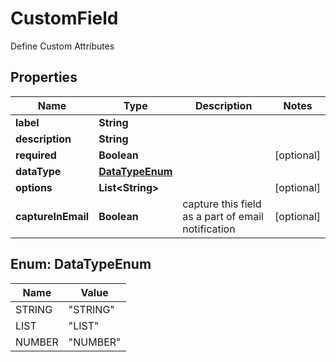 

# CustomField

Define Custom Attributes

## Properties

| Name | Type | Description | Notes |
|------------ | ------------- | ------------- | -------------|
|**label** | **String** |  |  |
|**description** | **String** |  |  |
|**required** | **Boolean** |  |  [optional] |
|**dataType** | [**DataTypeEnum**](#DataTypeEnum) |  |  |
|**options** | **List&lt;String&gt;** |  |  [optional] |
|**captureInEmail** | **Boolean** | capture this field as a part of email notification |  [optional] |



## Enum: DataTypeEnum

| Name | Value |
|---- | -----|
| STRING | &quot;STRING&quot; |
| LIST | &quot;LIST&quot; |
| NUMBER | &quot;NUMBER&quot; |



